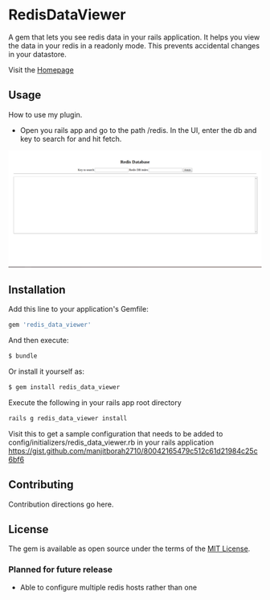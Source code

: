 # RedisDataViewer
A gem that lets you see redis data in your rails application. It helps you view the data in your redis in a readonly mode. This prevents accidental changes in your datastore.

Visit the [Homepage](https://manjitborah2710.github.io/redis_data_viewer/)

## Usage
How to use my plugin.

- Open you rails app and go to the path /redis. In the UI, enter the db and key to search for and hit fetch.

!['image not found'](https://github.com/manjitborah2710/redis_data_viewer/blob/8783c45be6a7e5c0ff0683d2fb9d3f79953c6ca8/images/sample.png)

## Installation
Add this line to your application's Gemfile:

```ruby
gem 'redis_data_viewer'
```

And then execute:
```bash
$ bundle
```

Or install it yourself as:
```bash
$ gem install redis_data_viewer
```

Execute the following in your rails app root directory
```bash
rails g redis_data_viewer install
```

Visit this to get a sample configuration that needs to be added to config/initializers/redis_data_viewer.rb in your rails application
https://gist.github.com/manjitborah2710/80042165479c512c61d21984c25c6bf6
## Contributing
Contribution directions go here.

## License
The gem is available as open source under the terms of the [MIT License](http://opensource.org/licenses/MIT).


### Planned for future release
- Able to configure multiple redis hosts rather than one